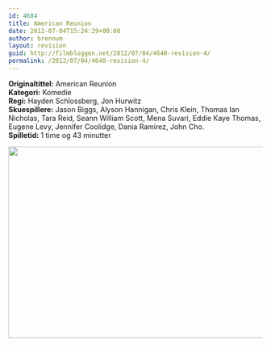```yaml
---
id: 4684
title: American Reunion
date: 2012-07-04T15:24:29+00:00
author: brennum
layout: revision
guid: http://filmbloggen.net/2012/07/04/4640-revision-4/
permalink: /2012/07/04/4640-revision-4/
---
```

**Originaltittel:** American Reunion  
**Kategori:** Komedie  
**Regi:** Hayden Schlossberg, Jon Hurwitz  
**Skuespillere:** Jason Biggs, Alyson Hannigan, Chris Klein, Thomas Ian Nicholas, Tara Reid, Seann William Scott, Mena Suvari, Eddie Kaye Thomas, Eugene Levy, Jennifer Coolidge, Dania Ramirez, John Cho.  
**Spilletid:** 1 time og 43 minutter

<a href="http://filmbloggen.net/?attachment_id=4680" rel="attachment wp-att-4680"><img class="alignnone size-full wp-image-4680" src="http://filmbloggen.net/wp-content/uploads//2012/07/americanreunion-image.jpg" alt="" width="570" height="380" /></a>